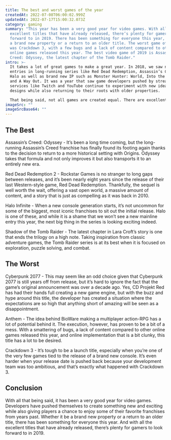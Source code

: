 ```yaml
---
title: The best and worst games of the year
createdAt: 2022-07-08T06:00:02.999Z
updatedAt: 2022-07-17T15:00:32.073Z
category: gaming
summary: "This year has been a very good year for video games. With all the
  excellent titles that have already released, there’s plenty for gamers to look
  forward to in 2019. There has been something for everyone this year, including
  a brand new property or a return to an older title. The worst game of the year
  was Crackdown 3, with a few bugs and a lack of content compared to other
  online games released this year. The best video game of 2019 is Assassin's
  Creed: Odyssey, the latest chapter of the Tomb Raider."
intro: >-
  It takes a lot of great games to make a great year. In 2018, we saw new
  entries in long-running series like Red Dead Redemption, Assassin’s Creed, and
  Halo as well as brand new IP such as Monster Hunter: World, Into the Breach,
  and A Way Out. It was a year that saw game developers pushed by streaming
  services like Twitch and YouTube continue to experiment with new ideas and
  designs while also returning to their roots with older properties. 

  That being said, not all games are created equal. There are excellent games and then there are... others less so. To help you sort through the deluge of new releases this year, Gamers Central has compiled a list of our top ten favorite titles coupled with an even longer list of disappointments that you may want to avoid entirely or at least wait for a sale before picking up.
imageSrc: ""
imageSrcBase64: ""
---
```


## The Best

Assassin’s Creed: Odyssey - It’s been a long time coming, but the long-running Assassin’s Creed franchise has finally found its footing again thanks to the decision to return to a more historical setting with Origins. Odyssey takes that formula and not only improves it but also transports it to an entirely new era.

Red Dead Redemption 2 - Rockstar Games is no stranger to long gaps between releases, and it’s been nearly eight years since the release of their last Western-style game, Red Dead Redemption. Thankfully, the sequel is well worth the wait, offering a vast open world, a massive amount of content, and a story that is just as compelling as it was back in 2010.

Halo Infinite - When a new console generation starts, it’s not uncommon for some of the biggest, most iconic franchises to sit out the initial release. Halo is one of these, and while it is a shame that we won’t see a new mainline entry this year, the next big thing in the series is looking exciting indeed.

Shadow of the Tomb Raider - The latest chapter in Lara Croft’s story is one that ends the trilogy on a high note. Taking inspiration from classic adventure games, the Tomb Raider series is at its best when it is focused on exploration, puzzle solving, and combat.

## The Worst

Cyberpunk 2077 - This may seem like an odd choice given that Cyberpunk 2077 is still years off from release, but it’s hard to ignore the fact that the game’s original announcement was over a decade ago. Yes, CD Projekt Red has had their hands full creating a new game engine, but with the buzz and hype around this title, the developer has created a situation where the expectations are so high that anything short of amazing will be seen as a disappointment.

Anthem - The idea behind BioWare making a multiplayer action-RPG has a lot of potential behind it. The execution, however, has proven to be a bit of a mess. With a smattering of bugs, a lack of content compared to other online games released this year, and online implementation that is a bit clunky, this title has a lot to be desired.

Crackdown 3 - It’s tough to be a launch title, especially when you’re one of the very few games tied to the release of a brand new console. It’s even harder when your release date is pushed back because your development team was too ambitious, and that’s exactly what happened with Crackdown 3.

## Conclusion

With all that being said, it has been a very good year for video games. Developers have pushed themselves to create something new and exciting while also giving players a chance to enjoy some of their favorite franchises from years past. Whether it be a brand new property or a return to an older title, there has been something for everyone this year. And with all the excellent titles that have already released, there’s plenty for gamers to look forward to in 2019.
